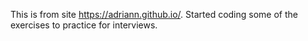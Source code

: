 This is from site https://adriann.github.io/. Started coding some of the exercises to practice for interviews. 
